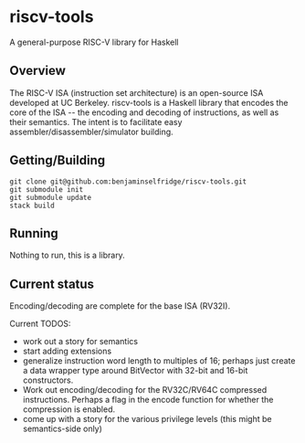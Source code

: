 # riscv-tools

A general-purpose RISC-V library for Haskell

## Overview
The RISC-V ISA (instruction set architecture) is an open-source ISA developed at UC
Berkeley. riscv-tools is a Haskell library that encodes the core of the ISA -- the
encoding and decoding of instructions, as well as their semantics. The intent is to
facilitate easy assembler/disassembler/simulator building.

## Getting/Building

```
git clone git@github.com:benjaminselfridge/riscv-tools.git
git submodule init
git submodule update
stack build
```

## Running

Nothing to run, this is a library.

## Current status
Encoding/decoding are complete for the base ISA (RV32I).

Current TODOS:
  - work out a story for semantics
  - start adding extensions
  - generalize instruction word length to multiples of 16; perhaps just create a data
    wrapper type around BitVector with 32-bit and 16-bit constructors.
  - Work out encoding/decoding for the RV32C/RV64C compressed instructions. Perhaps a
    flag in the encode function for whether the compression is enabled.
  - come up with a story for the various privilege levels (this might be
    semantics-side only)
